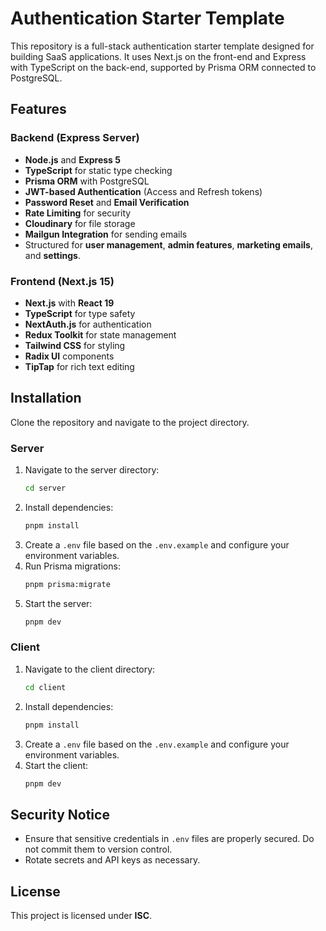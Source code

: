 # Authentication Starter Template

This repository is a full-stack authentication starter template designed for building SaaS applications. It uses Next.js on the front-end and Express with TypeScript on the back-end, supported by Prisma ORM connected to PostgreSQL.

## Features

### Backend (Express Server)
- **Node.js** and **Express 5**
- **TypeScript** for static type checking
- **Prisma ORM** with PostgreSQL
- **JWT-based Authentication** (Access and Refresh tokens)
- **Password Reset** and **Email Verification**
- **Rate Limiting** for security
- **Cloudinary** for file storage
- **Mailgun Integration** for sending emails
- Structured for **user management**, **admin features**, **marketing emails**, and **settings**.

### Frontend (Next.js 15)
- **Next.js** with **React 19**
- **TypeScript** for type safety
- **NextAuth.js** for authentication
- **Redux Toolkit** for state management
- **Tailwind CSS** for styling
- **Radix UI** components
- **TipTap** for rich text editing

## Installation

Clone the repository and navigate to the project directory.

### Server
1. Navigate to the server directory:
   ```bash
   cd server
   ```
2. Install dependencies:
   ```bash
   pnpm install
   ```
3. Create a `.env` file based on the `.env.example` and configure your environment variables.
4. Run Prisma migrations:
   ```bash
   pnpm prisma:migrate
   ```
5. Start the server:
   ```bash
   pnpm dev
   ```

### Client
1. Navigate to the client directory:
   ```bash
   cd client
   ```
2. Install dependencies:
   ```bash
   pnpm install
   ```
3. Create a `.env` file based on the `.env.example` and configure your environment variables.
4. Start the client:
   ```bash
   pnpm dev
   ```

## Security Notice
- Ensure that sensitive credentials in `.env` files are properly secured. Do not commit them to version control.
- Rotate secrets and API keys as necessary.

## License
This project is licensed under **ISC**.
